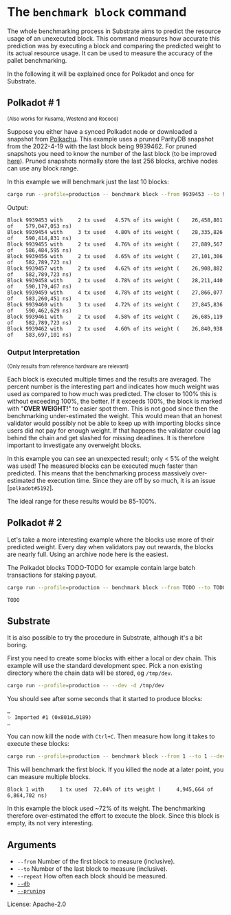# The `benchmark block` command

The whole benchmarking process in Substrate aims to predict the resource usage of an unexecuted block. This command
measures how accurate this prediction was by executing a block and comparing the predicted weight to its actual resource
usage. It can be used to measure the accuracy of the pallet benchmarking.

In the following it will be explained once for Polkadot and once for Substrate.

## Polkadot # 1
<sup>(Also works for Kusama, Westend and Rococo)</sup>


Suppose you either have a synced Polkadot node or downloaded a snapshot from [Polkachu]. This example uses a pruned
ParityDB snapshot from the 2022-4-19 with the last block being 9939462. For pruned snapshots you need to know the number
of the last block (to be improved [here]). Pruned snapshots normally store the last 256 blocks, archive nodes can use
any block range.

In this example we will benchmark just the last 10 blocks:
```sh
cargo run --profile=production -- benchmark block --from 9939453 --to 9939462 --db paritydb
```

Output:
```pre
Block 9939453 with     2 tx used   4.57% of its weight (    26,458,801 of    579,047,053 ns)
Block 9939454 with     3 tx used   4.80% of its weight (    28,335,826 of    590,414,831 ns)
Block 9939455 with     2 tx used   4.76% of its weight (    27,889,567 of    586,484,595 ns)
Block 9939456 with     2 tx used   4.65% of its weight (    27,101,306 of    582,789,723 ns)
Block 9939457 with     2 tx used   4.62% of its weight (    26,908,882 of    582,789,723 ns)
Block 9939458 with     2 tx used   4.78% of its weight (    28,211,440 of    590,179,467 ns)
Block 9939459 with     4 tx used   4.78% of its weight (    27,866,077 of    583,260,451 ns)
Block 9939460 with     3 tx used   4.72% of its weight (    27,845,836 of    590,462,629 ns)
Block 9939461 with     2 tx used   4.58% of its weight (    26,685,119 of    582,789,723 ns)
Block 9939462 with     2 tx used   4.60% of its weight (    26,840,938 of    583,697,101 ns)
```

### Output Interpretation

<sup>(Only results from reference hardware are relevant)</sup>

Each block is executed multiple times and the results are averaged. The percent number is the interesting part and
indicates how much weight was used as compared to how much was predicted. The closer to 100% this is without exceeding
100%, the better. If it exceeds 100%, the block is marked with "**OVER WEIGHT!**" to easier spot them. This is not good
since then the benchmarking under-estimated the weight. This would mean that an honest validator would possibly not be
able to keep up with importing blocks since users did not pay for enough weight. If that happens the validator could lag
behind the chain and get slashed for missing deadlines. It is therefore important to investigate any overweight blocks.

In this example you can see an unexpected result; only < 5% of the weight was used! The measured blocks can be executed
much faster than predicted. This means that the benchmarking process massively over-estimated the execution time. Since
they are off by so much, it is an issue [`polkadot#5192`].

The ideal range for these results would be 85-100%.

## Polkadot # 2

Let's take a more interesting example where the blocks use more of their predicted weight. Every day when validators pay
out rewards, the blocks are nearly full. Using an archive node here is the easiest.

The Polkadot blocks TODO-TODO for example contain large batch transactions for staking payout.

```sh
cargo run --profile=production -- benchmark block --from TODO --to TODO --db paritydb
```

```pre
TODO
```

## Substrate

It is also possible to try the procedure in Substrate, although it's a bit boring.

First you need to create some blocks with either a local or dev chain. This example will use the standard development
spec. Pick a non existing directory where the chain data will be stored, eg `/tmp/dev`.
```sh
cargo run --profile=production -- --dev -d /tmp/dev
```
You should see after some seconds that it started to produce blocks:
```pre
…
✨ Imported #1 (0x801d…9189)
…
```
You can now kill the node with `Ctrl+C`. Then measure how long it takes to execute these blocks:
```sh
cargo run --profile=production -- benchmark block --from 1 --to 1 --dev -d /tmp/dev --pruning archive
```
This will benchmark the first block. If you killed the node at a later point, you can measure multiple blocks.
```pre
Block 1 with     1 tx used  72.04% of its weight (     4,945,664 of      6,864,702 ns)
```

In this example the block used ~72% of its weight. The benchmarking therefore over-estimated the effort to execute the
block. Since this block is empty, its not very interesting.

## Arguments

- `--from` Number of the first block to measure (inclusive).
- `--to` Number of the last block to measure (inclusive).
- `--repeat` How often each block should be measured.
- [`--db`]
- [`--pruning`]

License: Apache-2.0

<!-- LINKS -->

[Polkachu]: https://polkachu.com/substrate_snapshots/polkadot
[here]: https://github.com/paritytech/substrate/issues/11141
[polkadot#5192]: https://github.com/paritytech/polkadot/issues/5192

[`--db`]: ../shared/README.md#arguments
[`--pruning`]: ../shared/README.md#arguments
